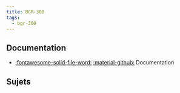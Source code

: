 ```yaml
---
title: BGR-300 
tags:
  - bgr-300
---
```


[comment]: <> (Généré automatiquement par make_page_systemes.py, creation_fichiers_systemes)

## Documentation 
- [:fontawesome-solid-file-word:](https://github.com/xpessoles/TP_Documents_PSI/raw/master/01_BGR-300/01_BGR-300_Documentation.docx) [:material-github:](https://github.com/xpessoles/TP_Documents_PSI/tree/master/01_BGR-300)   Documentation 

## Sujets 

